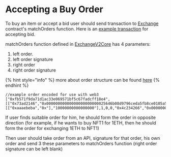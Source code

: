 # Accepting a Buy Order

To buy an item or accept a bid user should send transaction to [Exchange](https://rinkeby.etherscan.io/address/0x43162023c187662684abaf0b211dccb96fa4ed8a) contract's matchOrders function. Here is an [example transaction](https://rinkeby.etherscan.io/tx/0x5392cff50b12259bcbc24bd878022c65601ff5bd787cee48da0bcf418f04d805) for accepting bid.

matchOrders function defined in [ExchangeV2Core](https://github.com/rariblecom/protocol-contracts/blob/master/exchange-v2/contracts/exchange/v2/ExchangeV2Core.sol) has 4 parameters:

1. left order.
2. left order signature
3. right order
4. right order signature 

{% hint style="info" %}
more about order structure can be found [here](https://docs.rarible.com/exchange/exchangev2#order-structure)
{% endhint %}

```text
//example order encoded for use with web3
["0xfb571f9da71d1ac33e069571bf5c67fadcff18e4",[["0x73ad2146","0x00000000000000000000000025646b08d9796ceda5fb8ce0105a51820740c049fb571f9da71d1ac33e069571bf5c67fadcff18e4000000000000000000000001"],1],"0x0000000000000000000000000000000000000000",[["0xaaaebeba","0x"],"10000000000000000"],1,0,0,"0x4c234266","0x000000000000000000000000000000000000000000000000000000000000000000000000000000000000000000000000000000000000000000000000000000400000000000000000000000000000000000000000000000000000000000000000"]
```

If user finds suitable order for him, he should form the order in opposite direction \(for example, if he wants to buy NFT1 for 1ETH, then he should form the order for exchanging 1ETH to NFT1\)

Then user should take order from an API, signature for that order, his own order and send 3 these parameters to matchOrders function \(right order signature can be left blank\)

